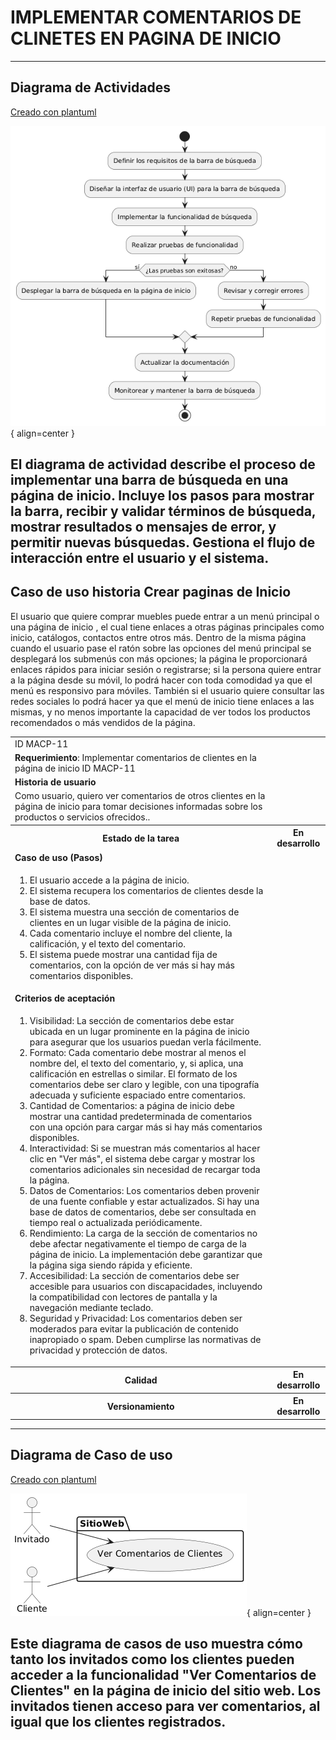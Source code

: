 # IMPLEMENTAR COMENTARIOS DE CLINETES EN PAGINA DE INICIO 

------
## Diagrama de Actividades
[Creado con plantuml](https://plantuml.com/es/)

![Image title](./assets/images/macp10.png){ align=center }

El diagrama de actividad describe el proceso de implementar una barra de búsqueda en una página de inicio. Incluye los pasos para mostrar la barra, recibir y validar términos de búsqueda, mostrar resultados o mensajes de error, y permitir nuevas búsquedas. Gestiona el flujo de interacción entre el usuario y el sistema.
---
###

## Caso de uso historia Crear paginas de Inicio 
El usuario que quiere comprar muebles puede entrar a un menú principal o una página de inicio , el cual tiene enlaces a otras  páginas principales como inicio, catálogos, contactos entre otros más. Dentro de la misma página cuando el usuario pase el ratón sobre las opciones del menú principal se desplegará los submenús con más opciones; la página le proporcionará enlaces rápidos para iniciar sesión o registrarse; si la persona quiere entrar a la página desde su móvil, lo podrá hacer con toda comodidad ya que el menú es responsivo para móviles. También si el usuario quiere consultar las redes sociales lo podrá hacer ya que el menú de inicio tiene enlaces  a las mismas, y no menos importante la capacidad de ver todos los productos recomendados o más vendidos de la página.

<table id="customers">
  <tr class="idtext principal">
    <td>ID MACP-11</td>
  </tr>
  <tr class="single text">
    <td><strong>Requerimiento</strong>: Implementar comentarios de clientes en la página de inicio ID MACP-11</td>
  </tr>
  <tr class="single gray">
    <td><strong>Historia de usuario</strong></td>
  </tr>
  <tr class="single text">
    <td>Como usuario, quiero ver comentarios de otros clientes en la página de inicio para tomar decisiones informadas sobre los productos o servicios ofrecidos..</td>
  </tr>
  <tr class="duo">
    <th class="gray"><strong>Estado de la tarea</strong></th>
    <th>En desarrollo</th>
  </tr>
  <tr class="single gray">
    <td><strong>Caso de uso (Pasos)</strong></td>
  </tr>
  <tr class="single text">
    <td>
        <ol>
            <li>El usuario accede a la página de inicio.</li>
            <li>El sistema recupera los comentarios de clientes desde la base de datos.</li>
           <li>El sistema muestra una sección de comentarios de clientes en un lugar visible de la página de inicio.</li>
          <li>Cada comentario incluye el nombre del cliente, la calificación, y el texto del comentario.</li>
         <li>El sistema puede mostrar una cantidad fija de comentarios, con la opción de ver más si hay más comentarios disponibles.</li>
        </ol>
    </td>
  </tr>
  <tr class="single gray">
    <td><strong>Criterios de aceptación</strong></td>
  </tr>
  <tr class="single text">
    <td>
        <ol>
                  <li>Visibilidad: La sección de comentarios debe estar ubicada en un lugar prominente en la página de inicio para asegurar que los usuarios puedan verla fácilmente.</li>
                  <li>Formato: Cada comentario debe mostrar al menos el nombre del, el texto del comentario, y, si aplica, una calificación en estrellas o similar. El formato de los comentarios debe ser claro y legible, con una tipografía adecuada y suficiente espaciado entre comentarios.</li>
                  <li>Cantidad de Comentarios: a página de inicio debe mostrar una cantidad predeterminada de comentarios con una opción para cargar más si hay más comentarios disponibles.</li>
                  <li>Interactividad: Si se muestran más comentarios al hacer clic en "Ver más", el sistema debe cargar y mostrar los comentarios adicionales sin necesidad de recargar toda la página.</li>
                  <li>Datos de Comentarios: Los comentarios deben provenir de una fuente confiable y estar actualizados. Si hay una base de datos de comentarios, debe ser consultada en tiempo real o actualizada periódicamente.</li>
                   <li>Rendimiento: La carga de la sección de comentarios no debe afectar negativamente el tiempo de carga de la página de inicio. La implementación debe garantizar que la página siga siendo rápida y eficiente.</li>
                  <li>Accesibilidad: La sección de comentarios debe ser accesible para usuarios con discapacidades, incluyendo la compatibilidad con lectores de pantalla y la navegación mediante teclado.</li>
                  <li>Seguridad y Privacidad: Los comentarios deben ser moderados para evitar la publicación de contenido inapropiado o spam. Deben cumplirse las normativas de privacidad y protección de datos.</li>
    </td>
  </tr>
 <tr class="duo">
    <th class="gray"><strong>Calidad</strong></th>
    <th>En desarrollo</th>
  </tr>
  <tr class="duo">
    <th class="gray"><strong>Versionamiento</strong></th>
    <th>En desarrollo</th>
  </tr>
</table>



---
## Diagrama de Caso de uso
[Creado con plantuml](https://plantuml.com/es/)

![Image title](./assets/images/DIAGRAMAS%20DE%20CASO%20DE%20USO/CASO11.png){ align=center }

Este diagrama de casos de uso muestra cómo tanto los invitados como los clientes pueden acceder a la funcionalidad "Ver Comentarios de Clientes" en la página de inicio del sitio web. Los invitados tienen acceso para ver comentarios, al igual que los clientes registrados.
---